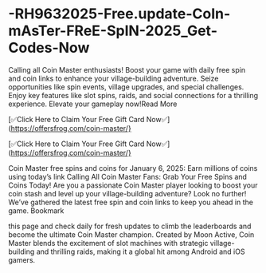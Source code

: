 # -RH9632025-Free.update-CoIn-mAsTer-FReE-SpIN-2025_Get-Codes-Now




Calling all Coin Master enthusiasts! Boost your game with daily free spin and coin links to enhance your village-building adventure. Seize opportunities like spin events, village upgrades, and special challenges. Enjoy key features like slot spins, raids, and social connections for a thrilling experience. Elevate your gameplay now!Read More

[✅Click Here to Claim Your Free Gift Card Now✅](https://offersfrog.com/coin-master/}

[✅Click Here to Claim Your Free Gift Card Now✅](https://offersfrog.com/coin-master/}

Coin Master free spins and coins for January 6, 2025: Earn millions of coins using today’s link
Calling All Coin Master Fans: Grab Your Free Spins and Coins Today! Are you a passionate Coin Master player looking to boost your coin stash and level up your village-building adventure? Look no further! We’ve gathered the latest free spin and coin links to keep you ahead in the game. Bookmark 





this page and check daily for fresh updates to climb the leaderboards and become the ultimate Coin Master champion. Created by Moon Active, Coin Master blends the excitement of slot machines with strategic village-building and thrilling raids, making it a global hit among Android and iOS gamers.

